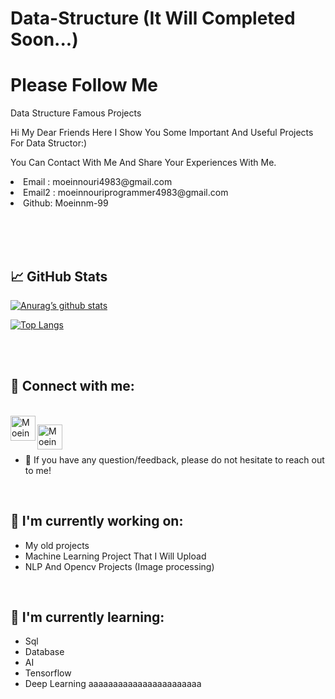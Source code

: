 # Data-Structure (It Will Completed Soon...)



# Please Follow Me

<p>Data Structure Famous Projects </p>
<p>Hi My Dear Friends Here I Show You Some Important And Useful Projects For Data Structor:)</p>
<p>You Can Contact With Me And Share Your Experiences With Me.</p>
<li>Email : moeinnouri4983@gmail.com</li>
<li>Email2 : moeinnouriprogrammer4983@gmail.com</li>
<li>Github: Moeinnm-99</li>


<br> <br> <br>
## 📈 GitHub Stats

[![Anurag’s github stats](https://github-readme-stats.vercel.app/api?username=moeinnm-99)](https://github.com/moeinnm-99)

[![Top Langs](https://github-readme-stats.vercel.app/api/top-langs/?username=moeinnm-99&layout=compact)](https://github.com/moeinnm-99)

<br> <br>

## 🤝 Connect with me:

<br>
<a href="https://www.linkedin.com/in/moein-nouri-62803731a/"><img align="left" src="https://raw.githubusercontent.com/yushi1007/yushi1007/main/images/linkedin.svg" alt="Moeinnm-99 | LinkedIn" width="40px"/></a>

<a href="https://instagram.com/moeinnm_99"><img align="left" src="https://raw.githubusercontent.com/yushi1007/yushi1007/main/images/instagram.svg" alt="Moeinnm-99 | Instagram" width="40px"/></a>

<br> <br>
- 💬 If you have any question/feedback, please do not hesitate to reach out to me!

<br>

## 🔭 I'm currently working on:

- My old projects
- Machine Learning Project That I Will Upload 
- NLP And Opencv Projects (Image processing)

<br>

## 🌱 I'm currently learning:

- Sql
- Database
- AI
- Tensorflow
- Deep Learning
aaaaaaaaaaaaaaaaaaaaaaa